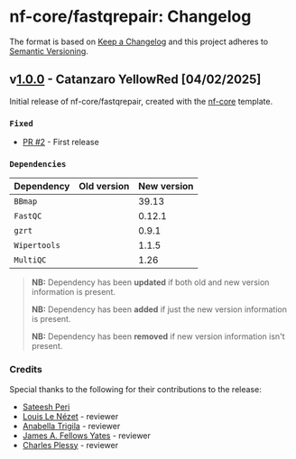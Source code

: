 # nf-core/fastqrepair: Changelog

The format is based on [Keep a Changelog](https://keepachangelog.com/en/1.0.0/)
and this project adheres to [Semantic Versioning](https://semver.org/spec/v2.0.0.html).

## v[1.0.0](https://github.com/nf-core/fastqrepair/releases/tag/1.0.0) - Catanzaro YellowRed [04/02/2025]

Initial release of nf-core/fastqrepair, created with the [nf-core](https://nf-co.re/) template.

<!--
Added
Fixed
Dependencies
Deprecated
-->

### `Fixed`

- [PR #2](https://github.com/nf-core/fastqrepair/pull/2) - First release

### `Dependencies`

| Dependency   | Old version | New version |
| ------------ | ----------- | ----------- |
| `BBmap`      |             | 39.13       |
| `FastQC`     |             | 0.12.1      |
| `gzrt`       |             | 0.9.1       |
| `Wipertools` |             | 1.1.5       |
| `MultiQC`    |             | 1.26        |

> **NB:** Dependency has been **updated** if both old and new version information is present.
>
> **NB:** Dependency has been **added** if just the new version information is present.
>
> **NB:** Dependency has been **removed** if new version information isn't present.

### Credits

Special thanks to the following for their contributions to the release:

- [Sateesh Peri](https://github.com/sateeshperi)
- [Louis Le Nézet](https://github.com/LouisLeNezet) - reviewer
- [Anabella Trigila](https://github.com/atrigila) - reviewer
- [James A. Fellows Yates](https://github.com/jfy133) - reviewer
- [Charles Plessy](https://github.com/charles-plessy) - reviewer

